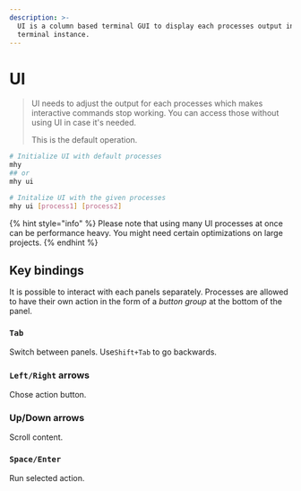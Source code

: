 ```yaml
---
description: >-
  UI is a column based terminal GUI to display each processes output in a single
  terminal instance.
---
```


# UI

> UI needs to adjust the output for each processes which makes interactive commands stop working. You can access those without using UI in case it's needed.
>
> This is the default operation.

```bash
# Initialize UI with default processes
mhy
## or
mhy ui

# Initalize UI with the given processes
mhy ui [process1] [process2]
```

{% hint style="info" %}
Please note that using many UI processes at once can be performance heavy. You might need certain optimizations on large projects.
{% endhint %}

## Key bindings

It is possible to interact with each panels separately. Processes are allowed to have their own action in the form of a _button group_ at the bottom of the panel.

### `Tab`

Switch between panels. Use`Shift+Tab` to go backwards.

### `Left/Right` arrows

Chose action button.

### Up/Down arrows

Scroll content.

### `Space/Enter`

Run selected action.

